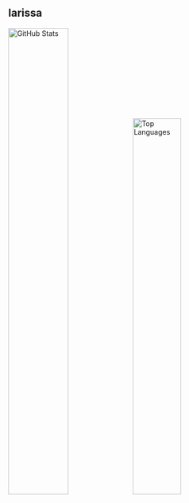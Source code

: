 <section>
        <h2 class="field">
        <!--<img class="avatar" src="https://github.com/larissahol/larissahol/blob/main/images/github.png" width="30" height="25" />-->
        <span>larissa</span>
        </h2>
 </section>
<p>
  <img src="https://github-readme-stats.vercel.app/api?username=larissahol&show_icons=true&count_private=true&theme=one_dark_pro" alt="GitHub Stats" width="49%" />
  <img src="https://github-readme-stats.vercel.app/api/top-langs/?username=larissahol&layout=compact&theme=one_dark_pro&langs_count=4" alt="Top Languages" width="44%" />
</p>

